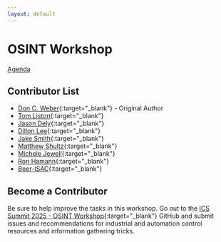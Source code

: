 ```yaml
---
layout: default
---
```


# OSINT Workshop
[Agenda](./index.md)

## Contributor List

* [Don C. Weber](https://www.linkedin.com/in/cutaway/){:target="_blank"} - Original Author
* [Tom Liston](https://www.linkedin.com/in/tom-liston-0a4aa0/){:target="_blank"}
* [Jason Dely](https://www.linkedin.com/in/jasonjdely/){:target="_blank"}
* [Dillon Lee](https://www.linkedin.com/in/dillon-lee/){:target="_blank"}
* [Jake Smith](https://www.linkedin.com/in/jakesmithics/){:target="_blank"}
* [Matthew Shultz](https://www.linkedin.com/in/matthewshultz/){:target="_blank"}
* [Michele Jewell](https://www.linkedin.com/in/michelejewell/){:target="_blank"}
* [Ron Hamann](https://www.linkedin.com/in/rhamanncissp/){:target="_blank"}
* [Beer-ISAC](https://x.com/beerisac?lang=en){:target="_blank"}

## Become a Contributor

Be sure to help improve the tasks in this workshop. Go out to the [ICS Summit 2025 - OSINT Workshop](https://github.com/cutaway-security/ics-summit-2025-osint-workshop){:target="_blank"} GitHub and submit issues and recommendations for industrial and automation control resources and information gathering tricks.
